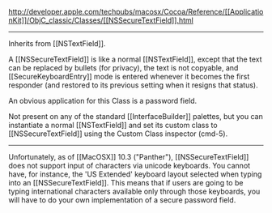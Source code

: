 http://developer.apple.com/techpubs/macosx/Cocoa/Reference/[[ApplicationKit]]/ObjC_classic/Classes/[[NSSecureTextField]].html

----

Inherits from [[NSTextField]].

A [[NSSecureTextField]] is like a normal [[NSTextField]], except that the text can be replaced by bullets (for privacy), the text is not copyable, and [[SecureKeyboardEntry]] mode is entered whenever it becomes the first responder (and restored to its previous setting when it resigns that status).

An obvious application for this Class is a password field.

Not present on any of the standard [[InterfaceBuilder]] palettes, but you can instantiate a normal [[NSTextField]] and set its custom class to [[NSSecureTextField]] using the Custom Class inspector (cmd-5).

----

Unfortunately, as of [[MacOSX]] 10.3 ("Panther"), [[NSSecureTextField]] does not support input of characters via unicode keyboards. You cannot have, for instance,  the 'US Extended' keyboard layout selected when typing into an [[NSSecureTextField]]. This means that if users are going to be typing international characters available only through those keyboards, you will have to do your own implementation of a secure password field.
